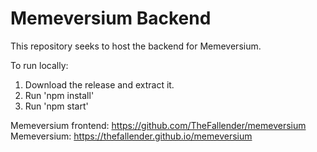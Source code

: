 #  Memeversium Backend

This repository seeks to host the backend for Memeversium.

To run locally:
1. Download the release and extract it.
1. Run 'npm install'
2. Run 'npm start'

Memeversium frontend: https://github.com/TheFallender/memeversium
Memeversium: https://thefallender.github.io/memeversium
